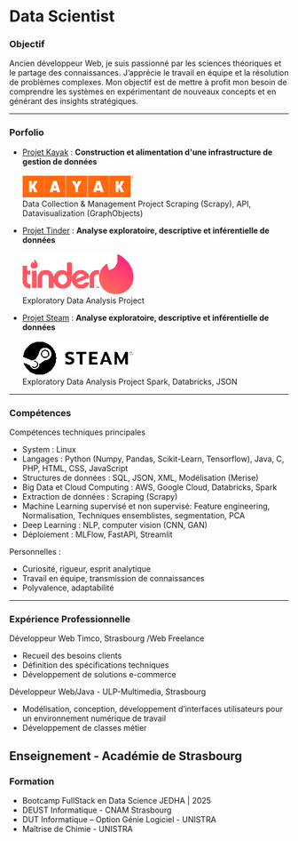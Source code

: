 # Data Scientist

### Objectif

Ancien développeur Web, je suis passionné par les sciences théoriques et le partage des connaissances. J’apprécie le travail en équipe et la résolution de problèmes complexes. Mon objectif est de mettre à profit mon besoin de comprendre les systèmes en expérimentant de nouveaux concepts et en générant des insights stratégiques.

---

### Porfolio
<!-- [![Projet Kayak](/img/kayak-vector-logo.png)](https://github.com/Fabthenabab/kayak) -->
- [Projet Kayak](https://github.com/Fabthenabab/kayak) : **Construction et alimentation d'une infrastructure de gestion de données**</br></br>
  ![Projet Kayak](/img/kayak-vector-logo.png)</br>
  Data Collection & Management Project
  Scraping (Scrapy), API, Datavisualization (GraphObjects)

- [Projet Tinder](https://github.com/Fabthenabab/tinder) : **Analyse exploratoire, descriptive et inférentielle de données**</br></br>
  ![Projet Tinder](/img/Tinder-Symbole.png)</br>
  Exploratory Data Analysis Project
  
- [Projet Steam](https://github.com/Fabthenabab/steam) : **Analyse exploratoire, descriptive et inférentielle de données**</br></br>
  ![Projet Tinder](/img/Steam_2016_logo_black.png)</br>
  Exploratory Data Analysis Project
  Spark, Databricks, JSON
  
---

### Compétences 

Compétences techniques principales
- System : Linux
- Langages : Python (Numpy, Pandas, Scikit-Learn, Tensorflow), Java, C, PHP, HTML, CSS, JavaScript
- Structures de données : SQL, JSON, XML, Modélisation (Merise)
- Big Data et Cloud Computing : AWS, Google Cloud, Databricks, Spark
- Extraction de données : Scraping (Scrapy)
- Machine Learning supervisé et non supervisé: Feature engineering, Normalisation, Techniques ensemblistes, segmentation, PCA
- Deep Learning : NLP, computer vision (CNN, GAN)
- Déploiement : MLFlow, FastAPI, Streamlit

Personnelles :
- Curiosité, rigueur, esprit analytique
- Travail en équipe, transmission de connaissances
- Polyvalence, adaptabilité
---

### Expérience Professionnelle

Développeur Web Timco, Strasbourg /Web Freelance
- Recueil des besoins clients
- Définition des spécifications techniques
- Développement de solutions e-commerce

Développeur Web/Java - ULP-Multimedia, Strasbourg
- Modélisation, conception, développement d’interfaces utilisateurs pour un environnement numérique de travail
- Développement de classes métier

Enseignement - Académie de Strasbourg
---

### Formation

- Bootcamp FullStack en Data Science JEDHA | 2025
- DEUST Informatique - CNAM Strasbourg
- DUT Informatique – Option Génie Logiciel - UNISTRA
- Maîtrise de Chimie - UNISTRA



